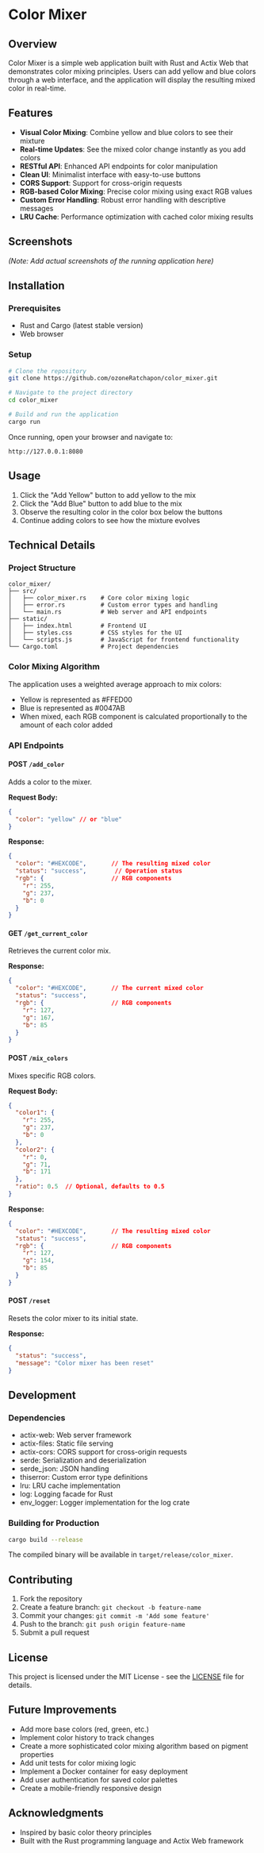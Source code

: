 # Color Mixer

## Overview
Color Mixer is a simple web application built with Rust and Actix Web that demonstrates color mixing principles. Users can add yellow and blue colors through a web interface, and the application will display the resulting mixed color in real-time.

## Features
- **Visual Color Mixing**: Combine yellow and blue colors to see their mixture
- **Real-time Updates**: See the mixed color change instantly as you add colors
- **RESTful API**: Enhanced API endpoints for color manipulation
- **Clean UI**: Minimalist interface with easy-to-use buttons
- **CORS Support**: Support for cross-origin requests
- **RGB-based Color Mixing**: Precise color mixing using exact RGB values
- **Custom Error Handling**: Robust error handling with descriptive messages
- **LRU Cache**: Performance optimization with cached color mixing results

## Screenshots
*(Note: Add actual screenshots of the running application here)*

## Installation

### Prerequisites
- Rust and Cargo (latest stable version)
- Web browser

### Setup

```bash
# Clone the repository
git clone https://github.com/ozoneRatchapon/color_mixer.git

# Navigate to the project directory
cd color_mixer

# Build and run the application
cargo run
```

Once running, open your browser and navigate to:
```
http://127.0.0.1:8080
```

## Usage

1. Click the "Add Yellow" button to add yellow to the mix
2. Click the "Add Blue" button to add blue to the mix
3. Observe the resulting color in the color box below the buttons
4. Continue adding colors to see how the mixture evolves

## Technical Details

### Project Structure

```
color_mixer/
├── src/
│   ├── color_mixer.rs    # Core color mixing logic
│   ├── error.rs          # Custom error types and handling
│   └── main.rs           # Web server and API endpoints
├── static/
│   ├── index.html        # Frontend UI
│   ├── styles.css        # CSS styles for the UI
│   └── scripts.js        # JavaScript for frontend functionality
└── Cargo.toml            # Project dependencies
```

### Color Mixing Algorithm

The application uses a weighted average approach to mix colors:
- Yellow is represented as #FFED00
- Blue is represented as #0047AB
- When mixed, each RGB component is calculated proportionally to the amount of each color added

### API Endpoints

#### POST `/add_color`
Adds a color to the mixer.

**Request Body:**
```json
{
  "color": "yellow" // or "blue"
}
```

**Response:**
```json
{
  "color": "#HEXCODE",       // The resulting mixed color
  "status": "success",        // Operation status
  "rgb": {                   // RGB components
    "r": 255,
    "g": 237,
    "b": 0
  }
}
```

#### GET `/get_current_color`
Retrieves the current color mix.

**Response:**
```json
{
  "color": "#HEXCODE",       // The current mixed color
  "status": "success",
  "rgb": {                   // RGB components
    "r": 127,
    "g": 167,
    "b": 85
  }
}
```

#### POST `/mix_colors`
Mixes specific RGB colors.

**Request Body:**
```json
{
  "color1": {
    "r": 255,
    "g": 237,
    "b": 0
  },
  "color2": {
    "r": 0,
    "g": 71,
    "b": 171
  },
  "ratio": 0.5  // Optional, defaults to 0.5
}
```

**Response:**
```json
{
  "color": "#HEXCODE",       // The resulting mixed color
  "status": "success",
  "rgb": {                   // RGB components
    "r": 127,
    "g": 154,
    "b": 85
  }
}
```

#### POST `/reset`
Resets the color mixer to its initial state.

**Response:**
```json
{
  "status": "success",
  "message": "Color mixer has been reset"
}
```

## Development

### Dependencies
- actix-web: Web server framework
- actix-files: Static file serving
- actix-cors: CORS support for cross-origin requests
- serde: Serialization and deserialization
- serde_json: JSON handling
- thiserror: Custom error type definitions
- lru: LRU cache implementation
- log: Logging facade for Rust
- env_logger: Logger implementation for the log crate

### Building for Production

```bash
cargo build --release
```

The compiled binary will be available in `target/release/color_mixer`.

## Contributing

1. Fork the repository
2. Create a feature branch: `git checkout -b feature-name`
3. Commit your changes: `git commit -m 'Add some feature'`
4. Push to the branch: `git push origin feature-name`
5. Submit a pull request

## License

This project is licensed under the MIT License - see the [LICENSE](LICENSE) file for details.

## Future Improvements

- Add more base colors (red, green, etc.)
- Implement color history to track changes
- Create a more sophisticated color mixing algorithm based on pigment properties
- Add unit tests for color mixing logic
- Implement a Docker container for easy deployment
- Add user authentication for saved color palettes
- Create a mobile-friendly responsive design

## Acknowledgments

- Inspired by basic color theory principles
- Built with the Rust programming language and Actix Web framework
